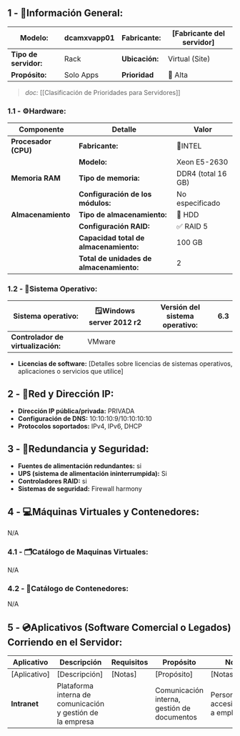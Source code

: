 ## **1 - 📓Información General:**

| **Modelo:**           | dcamxvapp01 | Fabricante:    | [Fabricante del servidor] |
| --------------------- | ----------- | -------------- | ------------------------- |
| **Tipo de servidor:** | Rack        | **Ubicación:** | Virtual (Site)            |
| **Propósito:**        | Solo Apps   | **Prioridad**  | 🔴 Alta  <br>             |
> _doc:_ [[Clasificación de Prioridades para Servidores]]
> 
### **1.1 - ⚙️Hardware:**

| **Componente**       | **Detalle**                              | **Valor**           |
| -------------------- | ---------------------------------------- | ------------------- |
| **Procesador (CPU)** | **Fabricante:**                          | 🔹INTEL             |
|                      | **Modelo:**                              | Xeon E5-2630        |
| **Memoria RAM**      | **Tipo de memoria:**                     | DDR4  (total 16 GB) |
|                      | **Configuración de los módulos:**        | No especificado     |
| **Almacenamiento**   | **Tipo de almacenamiento:**              | 💾 HDD              |
|                      | **Configuración RAID:**                  | ✅ RAID 5            |
|                      | **Capacidad total de almacenamiento:**   | 100 GB              |
|                      | **Total de unidades de almacenamiento:** | 2                   |

### **1.2 - 🐧Sistema Operativo:**

| **Sistema operativo:**             | 🪟Windows server 2012 r2 | **Versión del sistema operativo:** | 6.3 |
| ---------------------------------- | ------------------------ | ---------------------------------- | --- |
| **Controlador de virtualización:** | VMware                   |                                    |     |

- **Licencias de software:** [Detalles sobre licencias de sistemas operativos, aplicaciones o servicios que utilice]

## **2 - 🛜Red y Dirección IP:**
- **Dirección IP pública/privada:** PRIVADA
- **Configuración de DNS:** 10:10:10:9/10:10:10:10
- **Protocolos soportados:** IPv4, IPv6, DHCP

## **3 - 🔐Redundancia y Seguridad:**
- **Fuentes de alimentación redundantes:** si
- **UPS (sistema de alimentación ininterrumpida):** Si
- **Controladores RAID:** si
- **Sistemas de seguridad:** Firewall harmony

## **4 - 💻Máquinas Virtuales y Contenedores:**
N/A
### **4.1 - 🗂️Catálogo de Maquinas Virtuales:**

N/A
### **4.2 - 📁Catálogo de Contenedores:**
N/A

## **5 - 💿Aplicativos (Software Comercial o Legados) Corriendo en el Servidor:**

| **Aplicativo** | **Descripción**                                            | Requisitos | **Propósito**                               | **Notas**                                 |
| -------------- | ---------------------------------------------------------- | ---------- | ------------------------------------------- | ----------------------------------------- |
| [Aplicativo]   | [Descripción]                                              | [Notas]    | [Propósito]                                 | [Notas]                                   |
| **Intranet**   | Plataforma interna de comunicación y gestión de la empresa |            | Comunicación interna, gestión de documentos | Personalizado, accesible solo a empleados |
